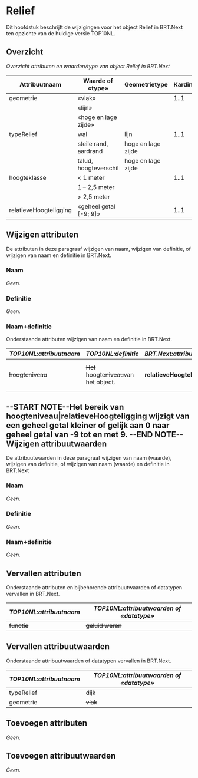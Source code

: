 # Relief

Dit hoofdstuk beschrijft de wijzigingen voor het object Relief in BRT.Next ten
opzichte van de huidige versie TOP10NL.

## Overzicht

*Overzicht attributen en waarden/type van object Relief in BRT.Next*

| Attribuutnaam          | Waarde of «type»       | Geometrietype      | Kardinaliteit |
|------------------------|------------------------|--------------------|---------------|
| geometrie              | «vlak»                 |                    | 1..1          |
|                        | «lijn»                 |                    |               |
|                        | «hoge en lage zijde»   |                    |               |
| typeRelief             | wal                    | lijn               | 1..1          |
|                        | steile rand, aardrand  | hoge en lage zijde |               |
|                        | talud, hoogteverschil  | hoge en lage zijde |               |
| hoogteklasse           | \< 1 meter             |                    | 1..1          |
|                        | 1 – 2,5 meter          |                    |               |
|                        | \> 2,5 meter           |                    |               |
| relatieveHoogteligging | «geheel getal [-9; 9]» |                    | 1..1          |

## Wijzigen attributen

De attributen in deze paragraaf wijzigen van naam, wijzigen van definitie, of
wijzigen van naam en definitie in BRT.Next.

### Naam

*Geen.*

### Definitie

*Geen.*

### Naam+definitie

Onderstaande attributen wijzigen van naam en definitie in BRT.Next.

| *TOP10NL:attribuutnaam* | *TOP10NL:definitie*                             | *BRT.Next:attribuutnaam*   | *BRT.Next:definitie*                                    |
|-------------------------|-------------------------------------------------|----------------------------|---------------------------------------------------------|
| ~~hoogteniveau~~      | ~~Het~~ hoogte~~niveau~~van het object.   | **relatieveHoogteligging** | **Aanduiding voor de relatieve** hoogte van het object. |

## --START NOTE--Het bereik van hoogteniveau\|relatieveHoogteligging wijzigt van een geheel getal kleiner of gelijk aan 0 naar geheel getal van -9 tot en met 9. --END NOTE-- Wijzigen attribuutwaarden

De attribuutwaarden in deze paragraaf wijzigen van naam (waarde), wijzigen van
definitie, of wijzigen van naam (waarde) en definitie in BRT.Next

### Naam

*Geen.*

### Definitie

*Geen.*

### Naam+definitie

*Geen.*

## Vervallen attributen

Onderstaande attributen en bijbehorende attribuutwaarden of datatypen vervallen
in BRT.Next.

| *TOP10NL:attribuutnaam* | *TOP10NL:attribuutwaarden of «datatype»* |
|-------------------------|------------------------------------------|
| ~~functie~~         | ~~geluid weren~~                     |

## Vervallen attribuutwaarden

Onderstaande attribuutwaarden of datatypen vervallen in BRT.Next.

| *TOP10NL:attribuutnaam* | *TOP10NL:attribuutwaarden of «datatype»* |
|-------------------------|------------------------------------------|
| typeRelief              | ~~dijk~~                             |
| geometrie               | ~~vlak~~                             |

## 

## Toevoegen attributen

*Geen.*

## Toevoegen attribuutwaarden

*Geen.*
